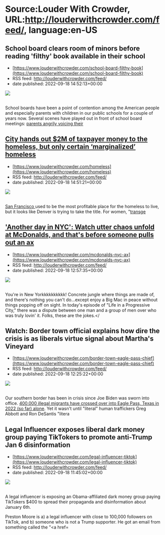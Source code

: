 # Source:Louder With Crowder, URL:http://louderwithcrowder.com/feed/, language:en-US

## School board clears room of minors before reading 'filthy' book available in their school
 - [https://www.louderwithcrowder.com/school-board-filthy-book](https://www.louderwithcrowder.com/school-board-filthy-book)
 - RSS feed: http://louderwithcrowder.com/feed/
 - date published: 2022-09-18 14:52:13+00:00

<img src="https://www.louderwithcrowder.com/media-library/image.png?id=31771254&amp;width=1200&amp;height=800&amp;coordinates=0%2C0%2C30%2C0" /><br /><br /><p>School boards have been a point of contention among the American people and especially parents with children in our public schools for a couple of years now. Several scenes have played out in front of school board meetings: <a href="https://www.louderwithcrowder.com/school-board-minuscule-men" target="_blank">parents angrily voicing their 

## City hands out $2M of taxpayer money to the homeless, but only certain ‘marginalized’ homeless
 - [https://www.louderwithcrowder.com/homeless](https://www.louderwithcrowder.com/homeless)
 - RSS feed: http://louderwithcrowder.com/feed/
 - date published: 2022-09-18 14:51:21+00:00

<img src="https://www.louderwithcrowder.com/media-library/image.png?id=31771670&amp;width=1200&amp;height=800&amp;coordinates=11%2C0%2C12%2C0" /><br /><br /><p><a href="https://www.louderwithcrowder.com/san-francisco-homeless-guy" target="_blank">San Francisco </a>used to be the most profitable place for the homeless to live, but it looks like Denver is trying to take the title. For women, "<a href="https://www.louderwithcrowder.com/san-francisco-transgender-homelessness" target="_blank">transge

## 'Another day in NYC': Watch utter chaos unfold at McDonalds, and that's before someone pulls out an ax
 - [https://www.louderwithcrowder.com/mcdonalds-nyc-ax](https://www.louderwithcrowder.com/mcdonalds-nyc-ax)
 - RSS feed: http://louderwithcrowder.com/feed/
 - date published: 2022-09-18 12:57:35+00:00

<img src="https://www.louderwithcrowder.com/media-library/image.png?id=31768045&amp;width=1200&amp;height=800&amp;coordinates=24%2C0%2C0%2C0" /><br /><br /><p>You're in New Yorkkkkkkkkkk! Concrete jungle where things are made of, and there's nothing you can't do...except enjoy a Big Mac in peace without things popping off on sight. In today's episode of "Life in a Progressive City," there was a dispute between one man and a group of men over who was truly lovin' it. Folks, these are the jokes.</

## Watch: Border town official explains how dire the crisis is as liberals virtue signal about Martha's Vineyard
 - [https://www.louderwithcrowder.com/border-town-eagle-pass-chief](https://www.louderwithcrowder.com/border-town-eagle-pass-chief)
 - RSS feed: http://louderwithcrowder.com/feed/
 - date published: 2022-09-18 12:25:22+00:00

<img src="https://www.louderwithcrowder.com/media-library/image.png?id=31766987&amp;width=1245&amp;height=700&amp;coordinates=0%2C0%2C0%2C118" /><br /><br /><p>Our southern border has been in crisis since Joe Biden was sworn into office. <a href="https://www.louderwithcrowder.com/elon-musk-border-crisis" target="_blank">400,000 illegal migrants have crossed over into Eagle Pass, Texas in 2022 (so far) alone</a>. Yet it wasn't until "literal" human traffickers Greg Abbott and Ron DeSantis "litera

## Legal Influencer exposes liberal dark money group paying TikTokers to promote anti-Trump Jan 6 disinformation
 - [https://www.louderwithcrowder.com/legal-influencer-tiktok](https://www.louderwithcrowder.com/legal-influencer-tiktok)
 - RSS feed: http://louderwithcrowder.com/feed/
 - date published: 2022-09-18 11:45:02+00:00

<img src="https://www.louderwithcrowder.com/media-library/image.png?id=31765922&amp;width=1245&amp;height=700&amp;coordinates=0%2C115%2C0%2C5" /><br /><br /><p>A legal influencer is exposing an Obama-affiliated dark money group paying TikTokers $400 to spread their propaganda and disinformation about January 6th. </p><p>Preston Moore is a) a legal influencer with close to 100,000 followers on TikTok, and b) someone who is not a Trump supporter. He got an email from something called the "<a href=

